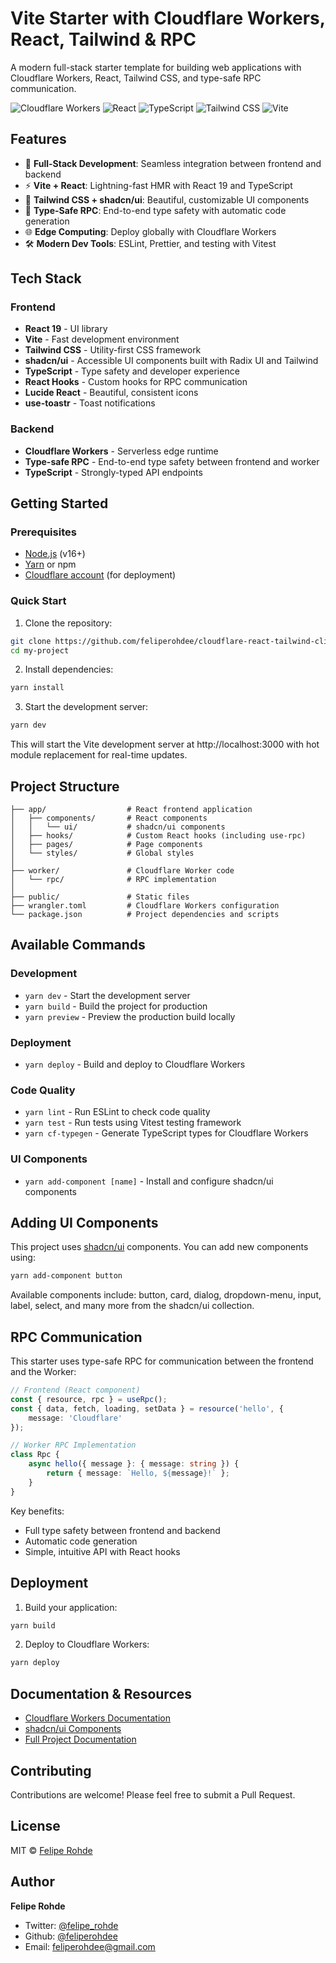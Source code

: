 # Vite Starter with Cloudflare Workers, React, Tailwind & RPC

A modern full-stack starter template for building web applications with Cloudflare Workers, React, Tailwind CSS, and type-safe RPC communication.

![Cloudflare Workers](https://img.shields.io/badge/Cloudflare_Workers-F38020?style=for-the-badge&logo=cloudflare&logoColor=white)
![React](https://img.shields.io/badge/React-61DAFB?style=for-the-badge&logo=react&logoColor=black)
![TypeScript](https://img.shields.io/badge/TypeScript-3178C6?style=for-the-badge&logo=typescript&logoColor=white)
![Tailwind CSS](https://img.shields.io/badge/Tailwind_CSS-06B6D4?style=for-the-badge&logo=tailwindcss&logoColor=white)
![Vite](https://img.shields.io/badge/Vite-646CFF?style=for-the-badge&logo=vite&logoColor=white)

## Features

- 🚀 **Full-Stack Development**: Seamless integration between frontend and backend
- ⚡ **Vite + React**: Lightning-fast HMR with React 19 and TypeScript
- 💅 **Tailwind CSS + shadcn/ui**: Beautiful, customizable UI components
- 🔄 **Type-Safe RPC**: End-to-end type safety with automatic code generation
- 🌐 **Edge Computing**: Deploy globally with Cloudflare Workers
- 🛠️ **Modern Dev Tools**: ESLint, Prettier, and testing with Vitest

## Tech Stack

### Frontend

- **React 19** - UI library
- **Vite** - Fast development environment
- **Tailwind CSS** - Utility-first CSS framework
- **shadcn/ui** - Accessible UI components built with Radix UI and Tailwind
- **TypeScript** - Type safety and developer experience
- **React Hooks** - Custom hooks for RPC communication
- **Lucide React** - Beautiful, consistent icons
- **use-toastr** - Toast notifications

### Backend

- **Cloudflare Workers** - Serverless edge runtime
- **Type-safe RPC** - End-to-end type safety between frontend and worker
- **TypeScript** - Strongly-typed API endpoints

## Getting Started

### Prerequisites

- [Node.js](https://nodejs.org/) (v16+)
- [Yarn](https://yarnpkg.com/) or npm
- [Cloudflare account](https://dash.cloudflare.com/sign-up) (for deployment)

### Quick Start

1. Clone the repository:

```bash
git clone https://github.com/feliperohdee/cloudflare-react-tailwind-client.git my-project
cd my-project
```

2. Install dependencies:

```bash
yarn install
```

3. Start the development server:

```bash
yarn dev
```

This will start the Vite development server at http://localhost:3000 with hot module replacement for real-time updates.

## Project Structure

```
├── app/                  # React frontend application
│   ├── components/       # React components
│   │   └── ui/           # shadcn/ui components
│   ├── hooks/            # Custom React hooks (including use-rpc)
│   ├── pages/            # Page components
│   └── styles/           # Global styles
│
├── worker/               # Cloudflare Worker code
│   └── rpc/              # RPC implementation
│
├── public/               # Static files
├── wrangler.toml         # Cloudflare Workers configuration
└── package.json          # Project dependencies and scripts
```

## Available Commands

### Development

- `yarn dev` - Start the development server
- `yarn build` - Build the project for production
- `yarn preview` - Preview the production build locally

### Deployment

- `yarn deploy` - Build and deploy to Cloudflare Workers

### Code Quality

- `yarn lint` - Run ESLint to check code quality
- `yarn test` - Run tests using Vitest testing framework
- `yarn cf-typegen` - Generate TypeScript types for Cloudflare Workers

### UI Components

- `yarn add-component [name]` - Install and configure shadcn/ui components

## Adding UI Components

This project uses [shadcn/ui](https://ui.shadcn.com/) components. You can add new components using:

```bash
yarn add-component button
```

Available components include: button, card, dialog, dropdown-menu, input, label, select, and many more from the shadcn/ui collection.

## RPC Communication

This starter uses type-safe RPC for communication between the frontend and the Worker:

```typescript
// Frontend (React component)
const { resource, rpc } = useRpc();
const { data, fetch, loading, setData } = resource('hello', {
	message: 'Cloudflare'
});

// Worker RPC Implementation
class Rpc {
	async hello({ message }: { message: string }) {
		return { message: `Hello, ${message}!` };
	}
}
```

Key benefits:

- Full type safety between frontend and backend
- Automatic code generation
- Simple, intuitive API with React hooks

## Deployment

1. Build your application:

```bash
yarn build
```

2. Deploy to Cloudflare Workers:

```bash
yarn deploy
```

## Documentation & Resources

- [Cloudflare Workers Documentation](https://developers.cloudflare.com/workers/)
- [shadcn/ui Components](https://ui.shadcn.com/)
- [Full Project Documentation](https://github.com/feliperohdee/cloudflare-react-tailwind-client/blob/main/README.md)

## Contributing

Contributions are welcome! Please feel free to submit a Pull Request.

## License

MIT © [Felipe Rohde](mailto:feliperohdee@gmail.com)

## Author

**Felipe Rohde**

- Twitter: [@felipe_rohde](https://twitter.com/felipe_rohde)
- Github: [@feliperohdee](https://github.com/feliperohdee)
- Email: feliperohdee@gmail.com
